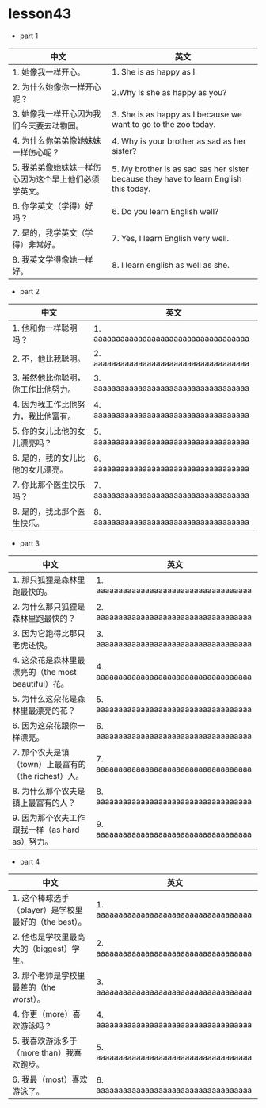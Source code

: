 
# lesson43

- part 1

| 中文                                                  | 英文                                                                                  |
| ----------------------------------------------------- | ------------------------------------------------------------------------------------- |
| 1. 她像我一样开心。                                   | 1. She is as happy as I.                                                              |
| 2. 为什么她像你一样开心呢？                           | 2.Why Is she as happy as you?                                                         |
| 3. 她像我一样开心因为我们今天要去动物园。             | 3. She is as happy as I because we want to go to the zoo today.                       |
| 4. 为什么你弟弟像她妹妹一样伤心呢？                   | 4. Why is your brother as sad as her sister?                                          |
| 5. 我弟弟像她妹妹一样伤心因为这个早上他们必须学英文。 | 5. My brother is as sad sas her sister because they have to learn English this today. |
| 6. 你学英文（学得）好吗？                             | 6. Do you learn English well?                                                         |
| 7. 是的，我学英文（学得）非常好。                     | 7. Yes, I learn English very well.                                                    |
| 8. 我英文学得像她一样好。                             | 8. I learn english as well as she.                                                    |

- part 2

| 中文                                | 英文                                   |
| ----------------------------------- | -------------------------------------- |
| 1. 他和你一样聪明吗？               | 1. aaaaaaaaaaaaaaaaaaaaaaaaaaaaaaaaaaa |
| 2. 不，他比我聪明。                 | 2. aaaaaaaaaaaaaaaaaaaaaaaaaaaaaaaaaaa |
| 3. 虽然他比你聪明，你工作比他努力。 | 3. aaaaaaaaaaaaaaaaaaaaaaaaaaaaaaaaaaa |
| 4. 因为我工作比他努力，我比他富有。 | 4. aaaaaaaaaaaaaaaaaaaaaaaaaaaaaaaaaaa |
| 5. 你的女儿比他的女儿漂亮吗？       | 5. aaaaaaaaaaaaaaaaaaaaaaaaaaaaaaaaaaa |
| 6. 是的，我的女儿比他的女儿漂亮。   | 6. aaaaaaaaaaaaaaaaaaaaaaaaaaaaaaaaaaa |
| 7. 你比那个医生快乐吗？             | 7. aaaaaaaaaaaaaaaaaaaaaaaaaaaaaaaaaaa |
| 8. 是的，我比那个医生快乐。         | 8. aaaaaaaaaaaaaaaaaaaaaaaaaaaaaaaaaaa |

- part 3

| 中文                                                 | 英文                                   |
| ---------------------------------------------------- | -------------------------------------- |
| 1. 那只狐狸是森林里跑最快的。                        | 1. aaaaaaaaaaaaaaaaaaaaaaaaaaaaaaaaaaa |
| 2. 为什么那只狐狸是森林里跑最快的？                  | 2. aaaaaaaaaaaaaaaaaaaaaaaaaaaaaaaaaaa |
| 3. 因为它跑得比那只老虎还快。                        | 3. aaaaaaaaaaaaaaaaaaaaaaaaaaaaaaaaaaa |
| 4. 这朵花是森林里最漂亮的（the most beautiful）花。  | 4. aaaaaaaaaaaaaaaaaaaaaaaaaaaaaaaaaaa |
| 5. 为什么这朵花是森林里最漂亮的花？                  | 5. aaaaaaaaaaaaaaaaaaaaaaaaaaaaaaaaaaa |
| 6. 因为这朵花跟你一样漂亮。                          | 6. aaaaaaaaaaaaaaaaaaaaaaaaaaaaaaaaaaa |
| 7. 那个农夫是镇（town）上最富有的（the richest）人。 | 7. aaaaaaaaaaaaaaaaaaaaaaaaaaaaaaaaaaa |
| 8. 为什么那个农夫是镇上最富有的人？                  | 8. aaaaaaaaaaaaaaaaaaaaaaaaaaaaaaaaaaa |
| 9. 因为那个农夫工作跟我一样（as hard as）努力。      | 9. aaaaaaaaaaaaaaaaaaaaaaaaaaaaaaaaaaa |


- part 4

| 中文                                                  | 英文                                   |
| ----------------------------------------------------- | -------------------------------------- |
| 1. 这个棒球选手（player）是学校里最好的（the best）。 | 1. aaaaaaaaaaaaaaaaaaaaaaaaaaaaaaaaaaa |
| 2. 他也是学校里最高大的（biggest）学生。              | 2. aaaaaaaaaaaaaaaaaaaaaaaaaaaaaaaaaaa |
| 3. 那个老师是学校里最差的（the worst）。              | 3. aaaaaaaaaaaaaaaaaaaaaaaaaaaaaaaaaaa |
| 4. 你更（more）喜欢游泳吗？                           | 4. aaaaaaaaaaaaaaaaaaaaaaaaaaaaaaaaaaa |
| 5. 我喜欢游泳多于（more than）我喜欢跑步。            | 5. aaaaaaaaaaaaaaaaaaaaaaaaaaaaaaaaaaa |
| 6. 我最（most）喜欢游泳了。                           | 6. aaaaaaaaaaaaaaaaaaaaaaaaaaaaaaaaaaa |
